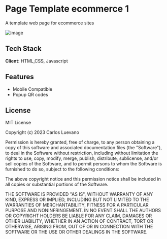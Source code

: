 
# Page Template ecommerce 1

A template web page for ecommerce sites

![image](https://user-images.githubusercontent.com/54788134/224458338-b2b493fc-8ee2-4dac-9039-4201fd78db96.png)

## Tech Stack

**Client:** HTML,CSS, Javascript

## Features

- Mobile Compatible
- Popup QR codes

## License

MIT License

Copyright (c) 2023 Carlos Luevano

Permission is hereby granted, free of charge, to any person obtaining a copy
of this software and associated documentation files (the "Software"), to deal
in the Software without restriction, including without limitation the rights
to use, copy, modify, merge, publish, distribute, sublicense, and/or sell
copies of the Software, and to permit persons to whom the Software is
furnished to do so, subject to the following conditions:

The above copyright notice and this permission notice shall be included in all
copies or substantial portions of the Software.

THE SOFTWARE IS PROVIDED "AS IS", WITHOUT WARRANTY OF ANY KIND, EXPRESS OR
IMPLIED, INCLUDING BUT NOT LIMITED TO THE WARRANTIES OF MERCHANTABILITY,
FITNESS FOR A PARTICULAR PURPOSE AND NONINFRINGEMENT. IN NO EVENT SHALL THE
AUTHORS OR COPYRIGHT HOLDERS BE LIABLE FOR ANY CLAIM, DAMAGES OR OTHER
LIABILITY, WHETHER IN AN ACTION OF CONTRACT, TORT OR OTHERWISE, ARISING FROM,
OUT OF OR IN CONNECTION WITH THE SOFTWARE OR THE USE OR OTHER DEALINGS IN THE
SOFTWARE.


